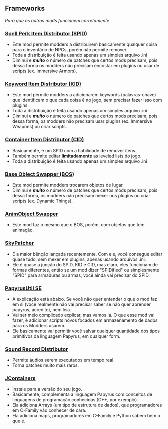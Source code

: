 ## Frameworks

_Para que os outros mods funcionem corretamente_

### [Spell Perk Item Distributor (SPID)](https://www.nexusmods.com/skyrimspecialedition/mods/36869)
- Este mod permite modders a distribuirem basicamente qualquer coisa para o inventário de NPCs, porém não permite remover.
- Toda a distribuição é feita usando apenas um simples arquivo .ini
- Diminui e ***muito*** o número de patches que certos mods precisam, pois dessa forma os modders não precisam encostar em plugins ou usar de scripts (ex. Immersive Armors).
### [Keyword Item Distributor (KID)](https://www.nexusmods.com/skyrimspecialedition/mods/55728)
- Este mod permite modders a adicionarem keywords (palavras-chave) que identificam o que cada coisa é no jogo, sem precisar fazer isso com plugins.
- Toda a distribuição é feita usando apenas um simples arquivo .ini
- Diminui e ***muito*** o número de patches que certos mods precisam, pois dessa forma, os modders não precisam usar plugins (ex. Immersive Weapons) ou criar scripts.
### [Container Item Distributor (CID)](https://www.nexusmods.com/skyrimspecialedition/mods/99486)
- Basicamente, é um SPID com a habilidade de remover itens.
- Também permite editar **limitadamente** as leveled lists do jogo.
- Toda a distribuição é feita usando apenas um simples arquivo .ini
### [Base Object Swapper (BOS)](https://www.nexusmods.com/skyrimspecialedition/mods/60805)
- Este mod permite modders trocarem objetos de lugar.
- Diminui e ***muito*** o número de patches que certos mods precisam, pois dessa forma, os modders não precisam mexer nos plugins ou criar scripts (ex. Dynamic Things).
### [AnimObject Swapper](https://www.nexusmods.com/skyrimspecialedition/mods/75167)
- Este mod faz o mesmo que o BOS, porém, com objetos que tem animação.
### [SkyPatcher](https://www.nexusmods.com/skyrimspecialedition/mods/106659)
- É a maior bênção lançada recentemente. Com ele, você consegue editar quase tudo, sem mexer em plugins, apenas usando arquivos .ini.
- Ele é quase a junção do SPID, KID e CID, mas claro, eles funcionam de formas diferentes, então se um mod dizer "SPIDified" ou simplesmente "SPID" para armaduras ou armas, você ainda vai precisar do SPID.
### [PapyrusUtil SE](https://www.nexusmods.com/skyrimspecialedition/mods/13048)
- A explicação está abaixo. Se você não quer entender o que o mod faz em si (você realmente não vai precisar saber se não quer aprender papyrus, acredite), nem leia.
- Vai ser meio complicado explicar, mas vamos lá. O que esse mod vai fazer, é adicionar scripts novos focados em armazenamento de dados para os Modders usarem.
- Ele basicamente vai permitir você salvar qualquer quantidade dos tipos primitivos da linguagem Papyrus, em qualquer form.
### [Sound Record Distributor](https://www.nexusmods.com/skyrimspecialedition/mods/77815)
- Permite áudios serem executados em tempo real.
- Torna patches muito mais raros.
### [JContainers](https://www.nexusmods.com/skyrimspecialedition/mods/16495)
- Instale para a versão do seu jogo.
- Basicamente, complementa a linguagem Papyrus com conceitos de linguagens de programação conhecidas (C++, por exemplo).
- Ela adiciona Arrays (um tipo de estrutura de dados), que programadores em C-Family vão conhecer de cara.
- Ela adiciona maps, programadores em C-Family e Python sabem bem o que é.
